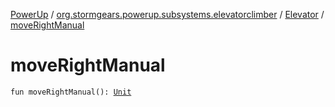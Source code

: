 [PowerUp](../../index.md) / [org.stormgears.powerup.subsystems.elevatorclimber](../index.md) / [Elevator](index.md) / [moveRightManual](./move-right-manual.md)

# moveRightManual

`fun moveRightManual(): `[`Unit`](https://kotlinlang.org/api/latest/jvm/stdlib/kotlin/-unit/index.html)